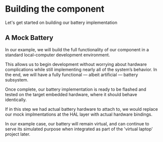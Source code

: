 # Building the component

Let's get started on building our battery implementation

## A Mock Battery

In our example, we will build the full functionality of our component in a standard local-computer development environment.

This allows us to begin development without worrying about hardware complications while still implementing nearly all of the system’s behavior. In the end, we will have a fully functional — albeit artificial — battery subsystem.

Once complete, our battery implementation is ready to be flashed and tested on the target embedded hardware, where it should behave identically.  

If in this step we had actual battery hardware to attach to, we would replace our mock implmentations at the HAL layer with actual hardware bindings.  

In our example case, our battery will remain virtual, and can continue to serve its simulated purpose when integrated as part of the 'virtual laptop' project later.





